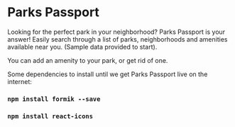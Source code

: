# Parks Passport

Looking for the perfect park in your neighborhood? Parks Passport is your answer! Easily search through a list of parks, neighborhoods and amenities available near you. (Sample data provided to start).

You can add an amenity to your park, or get rid of one.

Some dependencies to install until we get Parks Passport live on the internet:
### `npm install formik --save`
### `npm install react-icons`


